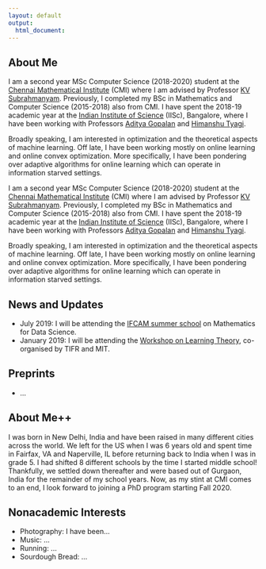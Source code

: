 ```yaml
---
layout: default
output: 
  html_document:
---
```


## About Me

I am a second year MSc Computer Science (2018-2020) student at the [Chennai Mathematical Institute](https://www.cmi.ac.in) (CMI) where I am advised by Professor [KV Subrahmanyam](https://www.cmi.ac.in/~kv/). Previously, I completed my BSc in Mathematics and Computer Science (2015-2018) also from CMI. I have spent the 2018-19 academic year at the [Indian Institute of Science](https://www.iisc.ac.in) (IISc), Bangalore, where I have been working with Professors [Aditya Gopalan](https://ece.iisc.ac.in/~aditya/index.html) and [Himanshu Tyagi](https://ece.iisc.ac.in/~htyagi/).

Broadly speaking, I am interested in optimization and the theoretical aspects of machine learning. Off late, I have been working mostly on online learning and online convex optimization. More specifically, I have been pondering over adaptive algorithms for online learning which can operate in information starved settings.  

I am a second year MSc Computer Science (2018-2020) student at the <a href="https://www.cmi.ac.in" target="_blank">Chennai Mathematical Institute</a> (CMI) where I am advised by Professor <a href="https://www.cmi.ac.in/~kv/" target="_blank">KV Subrahmanyam</a>. Previously, I completed my BSc in Mathematics and Computer Science (2015-2018) also from CMI. I have spent the 2018-19 academic year at the <a href="https://www.iisc.ac.in)" target="_blank">Indian Institute of Science</a> (IISc), Bangalore, where I have been working with Professors <a href="https://ece.iisc.ac.in/~aditya/index.html" target="_blank">Aditya Gopalan</a> and <a href="https://ece.iisc.ac.in/~htyagi/" target="_blank">Himanshu Tyagi</a>.

Broadly speaking, I am interested in optimization and the theoretical aspects of machine learning. Off late, I have been working mostly on online learning and online convex optimization. More specifically, I have been pondering over adaptive algorithms for online learning which can operate in information starved settings.  
 
## News and Updates

* July 2019: I will be attending the <a href="http://math.iisc.ac.in/~ifcam/Summer_School2019.htm" target="_blank">IFCAM summer school</a> on Mathematics for Data Science.
* January 2019: I will be attending the <a href="http://workshop.tcs.tifr.res.in" target="_blank">Workshop on Learning Theory</a>, co-organised by TIFR and MIT. 

## Preprints
* ...

## About Me++

I was born in New Delhi, India and have been raised in many different cities across the world. We left for the US when I was 6 years old and spent time in Fairfax, VA and Naperville, IL before returning back to India when I was in grade 5. I had shifted 8 different schools by the time I started middle school! Thankfully, we settled down thereafter and were based out of Gurgaon, India for the remainder of my school years. Now, as my stint at CMI comes to an end, I look forward to joining a PhD program starting Fall 2020.


## Nonacademic Interests

* Photography: I have been...
* Music: ...
* Running: ...
* Sourdough Bread: ...

